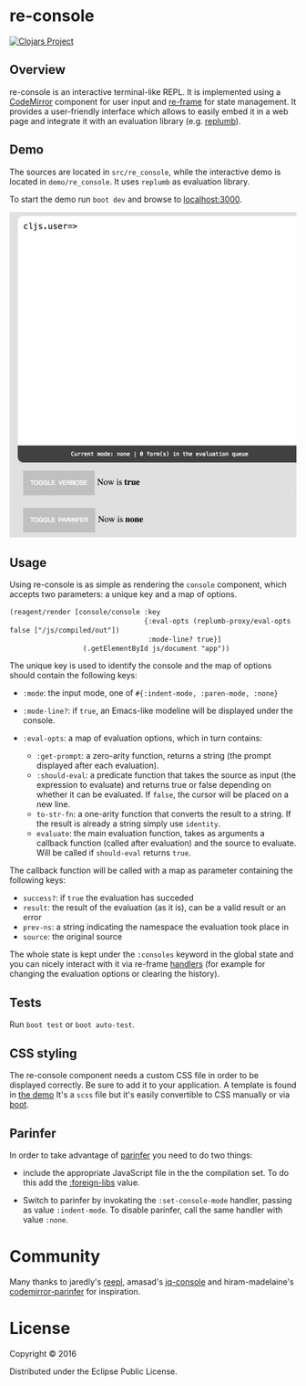 # re-console

[![Clojars Project](https://img.shields.io/clojars/v/re-console.svg)](https://clojars.org/re-console)

## Overview
re-console is an interactive terminal-like REPL. It is implemented using a
[CodeMirror](https://codemirror.net/)
component for user input and
[re-frame](https://github.com/Day8/re-frame) for state management. It
provides a user-friendly interface which allows to easily embed it in a web page
and integrate it with an evaluation library (e.g.
[replumb](https://github.com/Lambda-X/replumb)).

## Demo

The sources are located in `src/re_console`,
while the interactive demo is located in `demo/re_console`.
It uses `replumb` as evaluation library.

To start the demo run `boot dev` and browse to
[localhost:3000](http://localhost:3000).

![screenshot](screenshot.gif)

## Usage

Using re-console is as simple as rendering the `console` component, which
accepts two parameters: a unique key and a map of options.

```
(reagent/render [console/console :key
                                 {:eval-opts (replumb-proxy/eval-opts false ["/js/compiled/out"])
                                  :mode-line? true}]
                  (.getElementById js/document "app"))
```

The unique key is used to identify the console and the map of options
should contain the following keys:

* `:mode`: the input mode, one of `#{:indent-mode, :paren-mode, :none}`
* `:mode-line?`: if `true`, an Emacs-like modeline will be displayed under the
console.
* `:eval-opts`: a map of evaluation options, which in turn contains:

  * `:get-prompt`: a zero-arity function, returns a string (the prompt
  displayed after each evaluation).
  * `:should-eval`: a predicate function that takes the source as input (the
  expression to evaluate) and returns true or false depending on whether
  it can be evaluated. If `false`, the cursor will be placed on a new line.
  * `to-str-fn`: a one-arity function that converts the result to a string.
  If the result is already a string simply use `identity`.
  * `evaluate`: the main evaluation function, takes as arguments a callback
  function (called after evaluation) and the source to evaluate.
  Will be called if `should-eval` returns `true`.

The callback function will be called with a map as parameter containing the
following keys:

* `success?`: if `true` the evaluation has succeded
* `result`: the result of the evaluation (as it is), can be a valid result or an
error
* `prev-ns`: a string indicating the namespace the evaluation took place in
* `source`: the original source

The whole state is kept under the `:consoles` keyword in the global state and
you can nicely interact with it via re-frame
[handlers](https://github.com/Lambda-X/re-console/blob/0.1.2/src/re_console/handlers.cljs)
(for example for changing the evaluation options or clearing the history).

## Tests

Run `boot test` or `boot auto-test`.

## CSS styling

The re-console component needs a custom CSS file in order to be displayed
correctly. Be sure to add it to your application. A template is found in
[the demo](https://github.com/Lambda-X/re-console/blob/0.1.2/html/css/re-console.scss)
It's a `scss` file but it's easily convertible to CSS manually or via
[boot](https://github.com/Lambda-X/re-console/blob/0.1.2/build.boot#L80).

## Parinfer

In order to take advantage of [parinfer](https://shaunlebron.github.io/parinfer/)
you need to do two things:

* include the appropriate JavaScript file in the the compilation set. To do this
add the [:foreign-libs](https://github.com/Lambda-X/re-console/blob/0.1.2/build.boot#L69)
value.

* Switch to parinfer by invokating the `:set-console-mode` handler, passing as
value `:indent-mode`. To disable parinfer, call the same handler with value `:none`.

# Community

Many thanks to jaredly's
[reepl](https://github.com/jaredly/reepl), amasad's
[jq-console](https://github.com/replit/jq-console) and hiram-madelaine's
[codemirror-parinfer](https://github.com/hiram-madelaine/codemirror-parinfer)
for inspiration.

# License

Copyright © 2016

Distributed under the Eclipse Public License.

